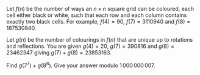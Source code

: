 Let $f(n)$ be the number of ways an $n\times n$ square grid can be coloured, each cell either black or white, such that each row and each column contains exactly two black cells.
For example, $f(4)=90$, $f(7) = 3110940$ and $f(8) = 187530840$.


Let $g(n)$ be the number of colourings in $f(n)$ that are unique up to rotations and reflections.
You are given $g(4)=20$, $g(7) = 390816$ and $g(8) = 23462347$ giving $g(7)+g(8) = 23853163$.


Find $g(7^7) + g(8^8)$. Give your answer modulo $1\,000\,000\,007$.